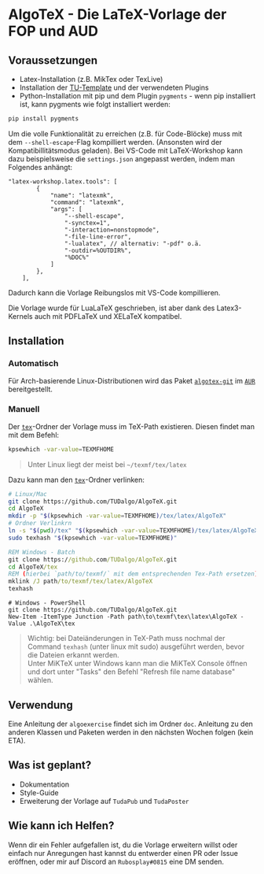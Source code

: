 # AlgoTeX - Die LaTeX-Vorlage der FOP und AUD

## Voraussetzungen
- Latex-Installation (z.B. MikTex oder TexLive)
- Installation der [TU-Template](https://github.com/tudace/tuda_latex_templates) und der verwendeten Plugins
- Python-Installation mit pip und dem Plugin `pygments`  - wenn pip installiert ist, kann pygments wie folgt installiert werden:
```sh
pip install pygments
```

Um die volle Funktionalität zu erreichen (z.B. für Code-Blöcke) muss mit dem `--shell-escape`-Flag kompilliert werden. (Ansonsten wird der Kompatibillitätsmodus geladen). Bei VS-Code mit LaTeX-Workshop kann dazu beispielsweise die `settings.json` angepasst werden, indem man Folgendes anhängt:
```jsonc
"latex-workshop.latex.tools": [
        {
            "name": "latexmk",
            "command": "latexmk",
            "args": [
                "--shell-escape",
                "-synctex=1",
                "-interaction=nonstopmode",
                "-file-line-error",
                "-lualatex", // alternativ: "-pdf" o.ä.
                "-outdir=%OUTDIR%",
                "%DOC%"
            ]
        },
    ],
```
Dadurch kann die Vorlage Reibungslos mit VS-Code kompillieren.


Die Vorlage wurde für LuaLaTeX geschrieben, ist aber dank des Latex3-Kernels auch mit PDFLaTeX und XELaTeX kompatibel.
## Installation

### Automatisch
Für Arch-basierende Linux-Distributionen wird das Paket [`algotex-git`](https://aur.archlinux.org/packages/algotex-git) im [`AUR`](https://aur.archlinux.org/) bereitgestellt.

### Manuell
Der [`tex`](tex/)-Ordner der Vorlage muss im TeX-Path existieren.
Diesen findet man mit dem Befehl:
```sh
kpsewhich -var-value=TEXMFHOME
```
> Unter Linux liegt der meist bei `~/texmf/tex/latex`

Dazu kann man den [`tex`](tex/)-Ordner verlinken:

```sh
# Linux/Mac
git clone https://github.com/TUDalgo/AlgoTeX.git
cd AlgoTeX
mkdir -p "$(kpsewhich -var-value=TEXMFHOME)/tex/latex/AlgoTeX"
# Ordner Verlinkrn
ln -s "$(pwd)/tex" "$(kpsewhich -var-value=TEXMFHOME)/tex/latex/AlgoTeX"
sudo texhash "$(kpsewhich -var-value=TEXMFHOME)"
```
```bat
REM Windows - Batch
git clone https://github.com/TUDalgo/AlgoTeX.git
cd AlgoTeX/tex
REM (hierbei `path/to/texmf/` mit dem entsprechenden Tex-Path ersetzen)
mklink /J path/to/texmf/tex/latex/AlgoTeX 
texhash
```
```pwsh
# Windows - PowerShell
git clone https://github.com/TUDalgo/AlgoTeX.git
New-Item -ItemType Junction -Path path\to\texmf\tex\latex\AlgoTeX -Value .\AlgoTeX\tex
```

> Wichtig: bei Dateiänderungen in TeX-Path muss nochmal der Command `texhash` (unter linux mit sudo) ausgeführt werden, bevor die Dateien erkannt werden.  
Unter MiKTeX unter Windows kann man die MiKTeX Console öffnen und dort unter "Tasks" den Befehl "Refresh file name database" wählen.

## Verwendung
Eine Anleitung der `algoexercise` findet sich im Ordner `doc`. Anleitung zu den anderen Klassen und Paketen werden in den nächsten Wochen folgen (kein ETA).

## Was ist geplant?
- Dokumentation
- Style-Guide
- Erweiterung der Vorlage auf `TudaPub` und `TudaPoster`
## Wie kann ich Helfen?
Wenn dir ein Fehler aufgefallen ist, du die Vorlage erweitern willst oder einfach nur Anregungen hast kannst du entwerder einen PR oder Issue eröffnen, oder mir auf Discord an `Rubosplay#0815` eine DM senden.